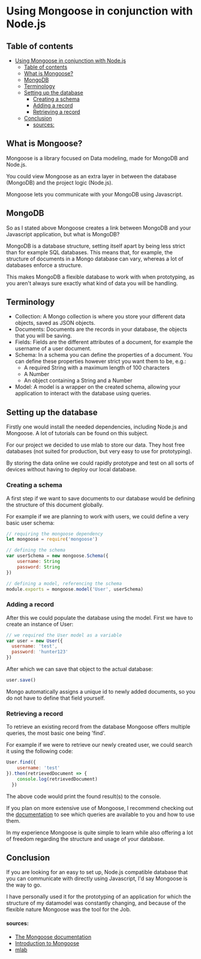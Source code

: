 # Using Mongoose in conjunction with Node.js

## Table of contents    

- [Using Mongoose in conjunction with Node.js](#Using-Mongoose-in-conjunction-with-Nodejs)
  - [Table of contents](#Table-of-contents)
  - [What is Mongoose?](#What-is-Mongoose)
  - [MongoDB](#MongoDB)
  - [Terminology](#Terminology)
  - [Setting up the database](#Setting-up-the-database)
    - [Creating a schema](#Creating-a-schema)
    - [Adding a record](#Adding-a-record)
    - [Retrieving a record](#Retrieving-a-record)
  - [Conclusion](#Conclusion)
      - [sources:](#sources)


## What is Mongoose?

Mongoose is a library focused on Data modeling, made for MongoDB and Node.js.

You could view Mongoose as an extra layer in between the database (MongoDB) and the project logic (Node.js). 

Mongoose lets you communicate with your MongoDB using Javascript.

## MongoDB

So as I stated above Mongoose creates a link between MongoDB and your Javascript application, but what is MongoDB?

MongoDB is a database structure, setting itself apart by being less strict than for example SQL databases. This means that, for example, the structure of documents in a Mongo database can vary, whereas a lot of databases enforce a structure.

This makes MongoDB a flexible database to work with when prototyping, as you aren't always sure exactly what kind of data you will be handling.

## Terminology

- Collection: A Mongo collection is where you store your different data objects, saved as JSON objects.
- Documents: Documents are the records in your database, the objects that you will be saving.
- Fields: Fields are the different attributes of a document, for example the username of a user document.
- Schema: In a schema you can define the properties of a document. You can define these properties however strict you want them to be, e.g.:
  - A required String with a maximum length of 100 characters
  - A Number
  - An object containing a String and a Number
- Model: A model is a wrapper on the created schema, allowing your application to interact with the database using queries.

## Setting up the database

Firstly one would install the needed dependencies, including Node.js and Mongoose. A lot of tutorials can be found on this subject.

For our project we decided to use mlab to store our data. They host free databases (not suited for production, but very easy to use for prototyping). 

By storing the data online we could rapidly prototype and test on all sorts of devices without having to deploy our local database.

### Creating a schema

A first step if we want to save documents to our database would be defining the structure of this document globally. 

For example if we are planning to work with users, we could define a very basic user schema:

```javascript 
// requiring the mongoose dependency
let mongoose = require('mongoose')

// defining the schema
var userSchema = new mongoose.Schema({
    username: String
    password: String
}) 

// defining a model, referencing the schema
module.exports = mongoose.model('User', userSchema)
```

### Adding a record

After this we could populate the database using the model. First we have to create an instance of User:

```javascript
// we required the User model as a variable
var user = new User({
  username: 'test',
  password: 'hunter123'
})
```

After which we can save that object to the actual database:

```javascript
user.save()
```

Mongo automatically assigns a unique id to newly added documents, so you do not have to define that field yourself.

### Retrieving a record

To retrieve an existing record from the database Mongoose offers multiple queries, the most basic one being 'find'.

For example if we were to retrieve our newly created user, we could search it using the following code:

```javascript
User.find({
    username: 'test'
}).then(retrievedDocument => {
    console.log(retrievedDocument)
  })
```

The above code would print the found result(s) to the console.

If you plan on more extensive use of Mongoose, I recommend checking out the [documentation](https://mongoosejs.com/docs/queries.html) to see which queries are available to you and how to use them.

In my experience Mongoose is quite simple to learn while also offering a lot of freedom regarding the structure and usage of your database.

## Conclusion

If you are looking for an easy to set up, Node.js compatible database that you can communicate with directly using Javascript, I'd say Mongoose is the way to go.

I have personally used it for the prototyping of an application for which the structure of my datamodel was constantly changing, and because of the flexible nature Mongoose was the tool for the Job.

#### sources:

- [The Mongoose documentation](https://mongoosejs.com/docs/queries.html)
- [Introduction to Mongoose](https://www.freecodecamp.org/news/introduction-to-mongoose-for-mongodb-d2a7aa593c57/)
- [mlab](https://mlab.com)

